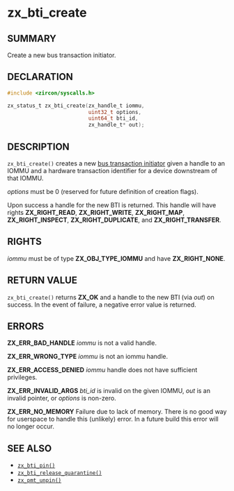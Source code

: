 # zx_bti_create

## SUMMARY

<!-- Contents of this heading updated by update-docs-from-fidl, do not edit. -->

Create a new bus transaction initiator.

## DECLARATION

<!-- Contents of this heading updated by update-docs-from-fidl, do not edit. -->

```c
#include <zircon/syscalls.h>

zx_status_t zx_bti_create(zx_handle_t iommu,
                          uint32_t options,
                          uint64_t bti_id,
                          zx_handle_t* out);
```

## DESCRIPTION

`zx_bti_create()` creates a new [bus transaction initiator](reference/kernel_objects/bus_transaction_initiator.md)
given a handle to an IOMMU and a hardware transaction identifier for a device
downstream of that IOMMU.

*options* must be 0 (reserved for future definition of creation flags).

Upon success a handle for the new BTI is returned.  This handle will have rights
**ZX_RIGHT_READ**, **ZX_RIGHT_WRITE**, **ZX_RIGHT_MAP**, **ZX_RIGHT_INSPECT**,
**ZX_RIGHT_DUPLICATE**, and **ZX_RIGHT_TRANSFER**.

## RIGHTS

<!-- Contents of this heading updated by update-docs-from-fidl, do not edit. -->

*iommu* must be of type **ZX_OBJ_TYPE_IOMMU** and have **ZX_RIGHT_NONE**.

## RETURN VALUE

`zx_bti_create()` returns **ZX_OK** and a handle to the new BTI
(via *out*) on success.  In the event of failure, a negative error value
is returned.

## ERRORS

**ZX_ERR_BAD_HANDLE**  *iommu* is not a valid handle.

**ZX_ERR_WRONG_TYPE**  *iommu* is not an iommu handle.

**ZX_ERR_ACCESS_DENIED**  *iommu* handle does not have sufficient privileges.

**ZX_ERR_INVALID_ARGS**  *bti_id* is invalid on the given IOMMU,
*out* is an invalid pointer, or *options* is non-zero.

**ZX_ERR_NO_MEMORY**  Failure due to lack of memory.
There is no good way for userspace to handle this (unlikely) error.
In a future build this error will no longer occur.

## SEE ALSO

 - [`zx_bti_pin()`]
 - [`zx_bti_release_quarantine()`]
 - [`zx_pmt_unpin()`]

<!-- References updated by update-docs-from-fidl, do not edit. -->

[`zx_bti_pin()`]: bti_pin.md
[`zx_bti_release_quarantine()`]: bti_release_quarantine.md
[`zx_pmt_unpin()`]: pmt_unpin.md
